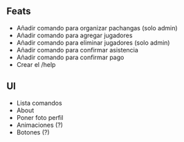 ## Feats

- Añadir comando para organizar pachangas (solo admin)
- Añadir comando para agregar jugadores
- Añadir comando para eliminar jugadores (solo admin)
- Añadir comando para confirmar asistencia
- Añadir comando para confirmar pago
- Crear el /help

## UI

- Lista comandos
- About
- Poner foto perfil
- Animaciones (?)
- Botones (?)
